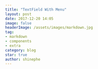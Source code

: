 ```yaml
---
title: "TextField With Menu"
layout: post
date: 2017-12-20 14:05
image: false
headerImage: /assets/images/markdown.jpg
tag:
- markdown
- components
- extra
category: blog
star: true
author: shinephe
---
```

